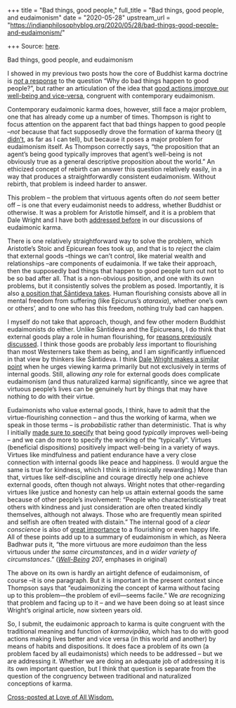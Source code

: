 +++
title = "Bad things, good people,"
full_title = "Bad things, good people, and eudaimonism"
date = "2020-05-28"
upstream_url = "https://indianphilosophyblog.org/2020/05/28/bad-things-good-people-and-eudaimonism/"

+++
Source: [here](https://indianphilosophyblog.org/2020/05/28/bad-things-good-people-and-eudaimonism/).

Bad things, good people, and eudaimonism

I showed in my previous two posts how the core of Buddhist karma
doctrine is [*not* a
response](http://loveofallwisdom.com/blog/2020/05/is-karma-about-why-bad-things-happen-to-good-people/)
to the question “Why do bad things happen to good people?”, but rather
an articulation of the idea that [good actions improve our well-being
and
vice-versa](http://loveofallwisdom.com/blog/2020/05/the-workings-of-karma-naturalized-and-otherwise/),
congruent with contemporary eudaimonism.

Contemporary eudaimonic karma does, however, still face a major problem,
one that has already come up a number of times. Thompson is right to
focus attention on the apparent fact that bad things happen to good
people –*not* because that fact supposedly drove the formation of karma
theory ([it
didn’t](http://loveofallwisdom.com/blog/2020/05/is-karma-about-why-bad-things-happen-to-good-people/),
as far as I can tell), but because it poses a major problem for
eudaimonism itself. As Thompson correctly says, “the proposition that an
agent’s being good typically improves that agent’s well-being is not
obviously true as a general descriptive proposition about the world.” An
ethicized concept of rebirth can answer this question relatively easily,
in a way that produces a straightforwardly consistent eudaimonism.
Without rebirth, that problem is indeed harder to answer.

This problem – the problem that virtuous agents often do *not* seem
better off – is one that every eudaimonist needs to address, whether
Buddhist or otherwise. It was a problem for Aristotle himself, and it is
a problem that Dale Wright and I have both [addressed
before](http://loveofallwisdom.com/blog/2012/04/good-karma-as-eudaimonia/)
in our discussions of eudaimonic karma.

There is one relatively straightforward way to solve the problem, which
Aristotle’s Stoic and Epicurean foes took up, and that is to *reject*
the claim that external goods –things we can’t control, like material
wealth and relationships –are components of eudaimonia. If we take
their approach, then the supposedly bad things that happen to good
people turn out not to be so bad after all. That is a non-obvious
position, and one with its own problems, but it consistently solves the
problem as posed. Importantly, it is also [a position that Śāntideva
takes](http://loveofallwisdom.com/blog/2017/12/naturalizing-santidevas-eudaimonism/).
Human flourishing consists above all in mental freedom from suffering
(like Epicurus’s *ataraxia*), whether one’s own or others’, and to one
who has this freedom, nothing truly bad can happen.

I myself do not take that approach, though, and few other modern
Buddhist eudaimonists do either. Unlike Śāntideva and the Epicureans, I
do think that external goods play a role in human flourishing, for
[reasons previously
discussed](http://loveofallwisdom.com/blog/2020/05/grappling-with-impermanence/).
I think those goods are probably *less* important to flourishing than
most Westerners take them as being, and I am significantly influenced in
that view by thinkers like Śāntideva. I think [Dale Wright makes a
similar
point](http://loveofallwisdom.com/blog/2012/04/good-karma-as-eudaimonia/)
when he urges viewing karma primarily but not exclusively in terms of
internal goods. Still, allowing *any* role for external goods does
complicate eudaimonism (and thus naturalized karma) significantly, since
we agree that virtuous people’s lives can be genuinely hurt by things
that may have nothing to do with their virtue.

Eudaimonists who value external goods, I think, have to admit that the
virtue-flourishing connection – and thus the working of karma, when we
speak in those terms – is *probabilistic* rather than deterministic.
That is why I initially [made sure to
specify](http://loveofallwisdom.com/blog/2020/04/why-is-evan-thompson-not-a-buddhist-2/)
that being good *typically* improves well-being – and we can do more to
specify the working of the “typically”. Virtues (beneficial
dispositions) positively impact well-being in a variety of ways. Virtues
like mindfulness and patient endurance have a very close connection with
internal goods like peace and happiness. (I would argue the same is true
for kindness, which I think is intrinsically rewarding.) More than that,
virtues like self-discipline and courage directly help one achieve
external goods, often though not always. Wright notes that
other-regarding virtues like justice and honesty can help us attain
external goods the same because of other people’s involvement: “People
who characteristically treat others with kindness and just consideration
are often treated kindly themselves, although not always. Those who are
frequently mean spirited and selfish are often treated with distain.”
The internal good of a *clear conscience* is also of [great
importance](http://loveofallwisdom.com/blog/2009/08/can-justice-make-you-happy/)
to a flourishing or even happy life. All of these points add up to a
summary of eudaimonism in which, as Neera Badhwar puts it, “the more
virtuous are more *eudaimon* than the less virtuous under *the same
circumstances*, and in *a wider variety of circumstances*.”
([*Well-Being*](https://global.oup.com/academic/product/well-being-9780195323276?cc=us&lang=en&)
207, emphases in original)

The above on its own is hardly an airtight defence of eudaimonism, of
course –it is one paragraph. But it is important in the present context
since Thompson says that “eudaimonizing the concept of karma without
facing up to this problem—the problem of evil—seems facile.” We *are*
recognizing that problem and facing up to it – and we have been doing so
at least since Wright’s original article, now sixteen years old.

So, I submit, the eudaimonic approach to karma is quite congruent with
the traditional meaning and function of *karmavipāka*, which has to do
with good actions making lives better and vice versa (in this world and
another) by means of habits and dispositions. It does face a problem of
its own (a problem faced by all eudaimonists) which needs to be
addressed – but we are addressing it. Whether we are doing an adequate
job of addressing it is its own important question, but I think that
question is separate from the question of the congruency between
traditional and naturalized conceptions of karma.

[Cross-posted at Love of All
Wisdom.](http://loveofallwisdom.com/?p=4803)
